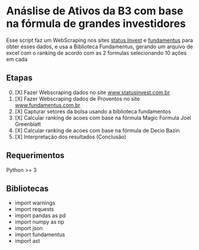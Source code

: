 # Anáslise de Ativos da B3 com base na fórmula de grandes investidores

Esse script faz um WebScraping nos sites  [status Invest](http://www.statusinvest.com.br) e [fundamentus](http://www.fundamentus.com.br) para obter esses dados, 
e usa a Biblioteca Fundamentus, gerando um arquivo de excel com o ranking de acordo com as 2 formulas selecionando 10 ações em cada

## Etapas

0. [X] Fazer Webscraping dados no site www.statusinvest.com.br
1. [X] Fazer Webscraping dados de Proventos no site www.fundamentus.com.br
2. [X] Capturar setores da bolsa usando a biblioteca fundamentos
3. [X] Calcular ranking de acoes com base na fórmula Magic Formula Joel Greenblatt
4. [X] Calcular ranking de acoes com base na fórmula de Decio Bazin
5. [X] Interpretação dos resultados (Conclusão)







## Requerimentos
Python >= 3

## Bibliotecas
* import warnings
* import requests
* import pandas as pd
* import numpy as np
* import json
* import fundamentus
* import ast


